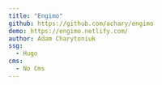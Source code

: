 ```yaml
---
title: "Engimo"
github: https://github.com/achary/engimo
demo: https://engimo.netlify.com/
author: Adam Charytoniuk
ssg:
  - Hugo
cms:
  - No Cms
---
```

